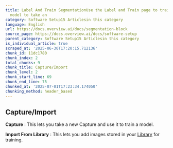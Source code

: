 ```yaml
---
title: Label And Train SegmentationUse the Label and Train page to train a deep-learning
  model to take an
category: Software Setup15 Articlesin this category
language: English
url: https://docs.overview.ai/docs/segmentation-block
source_page: https://docs.overview.ai/docs/software-setup
parent_category: Software Setup15 Articlesin this category
is_individual_article: true
scraped_at: '2025-06-30T17:20:15.712136'
chunk_id: 11dc1780
chunk_index: 2
total_chunks: 9
chunk_title: Capture/Import
chunk_level: 2
chunk_start_line: 69
chunk_end_line: 75
chunked_at: '2025-07-01T17:23:34.174050'
chunking_method: header_based
---
```


## Capture/Import

**Capture** : This lets you take a new Capture and use it to train a model.

**Import From Library** : This lets you add images stored in your [Library](/v1/docs/library) for training.

